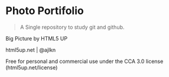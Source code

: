 # Photo Portifolio

> A Single repository to study git and github.

Big Picture by HTML5 UP

html5up.net | @ajlkn

Free for personal and commercial use under the CCA 3.0 license (html5up.net/license)
